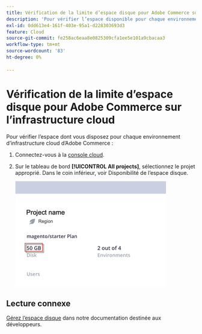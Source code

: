 ```yaml
---
title: Vérification de la limite d’espace disque pour Adobe Commerce sur l’infrastructure cloud
description: 'Pour vérifier l’espace disponible pour chaque environnement d’infrastructure de cloud d’Adobe Commerce :'
exl-id: 0dd613e4-161f-403e-95a1-d228303693d3
feature: Cloud
source-git-commit: fe258ac6eaa8e0825309cfa1ee5e101a9cbacaa3
workflow-type: tm+mt
source-wordcount: '83'
ht-degree: 0%

---
```


# Vérification de la limite d’espace disque pour Adobe Commerce sur l’infrastructure cloud

Pour vérifier l’espace dont vous disposez pour chaque environnement d’infrastructure cloud d’Adobe Commerce :

1. Connectez-vous à la [console cloud](https://console.adobecommerce.com).
1. Sur le tableau de bord **[!UICONTROL All projects]**, sélectionnez le projet approprié. Dans le coin inférieur, voir Disponibilité de l’espace disque.

   ![project_space.png](/help/how-to/general/assets/project_space.png)

## Lecture connexe

[Gérez l’espace disque](https://devdocs.magento.com/cloud/project/manage-disk-space.html) dans notre documentation destinée aux développeurs.
